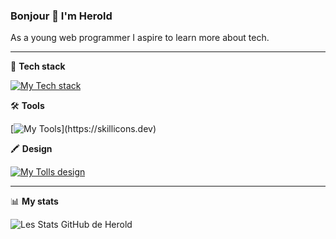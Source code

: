 ### Bonjour 👋 I'm Herold

As a young web programmer I aspire to learn more about tech.

___


🧰 **Tech stack**


[![My Tech stack](https://skillicons.dev/icons?i=bootstrap,sass,react,symfony,mysql,postgres)](https://skillicons.dev)




🛠️ **Tools**


[![My Tools](https://skillicons.dev/icons?i=git,vscode,)](https://skillicons.dev)




🖍️ **Design**


[![My Tolls design](https://skillicons.dev/icons?i=figma)](https://skillicons.dev)


___


📊 **My stats**

![Les Stats GitHub de Herold](https://github-readme-stats.vercel.app/api?username=herold7&show_icons=true&theme=radical)

          


<!--
**Herold7/Herold7** is a ✨ _special_ ✨ repository because its `README.md` (this file) appears on your GitHub profile.

Here are some ideas to get you started:
            
          

- 🔭 I’m currently working on ...
- 🌱 I’m currently learning ...
- 👯 I’m looking to collaborate on ...
- 🤔 I’m looking for help with ...
- 💬 Ask me about ...
- 📫 How to reach me: ...
- 😄 Pronouns: ...
- ⚡ Fun fact: ...
-->
